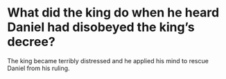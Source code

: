 # What did the king do when he heard Daniel had disobeyed the king’s decree?

The king became terribly distressed and he applied his mind to rescue Daniel from his ruling.
